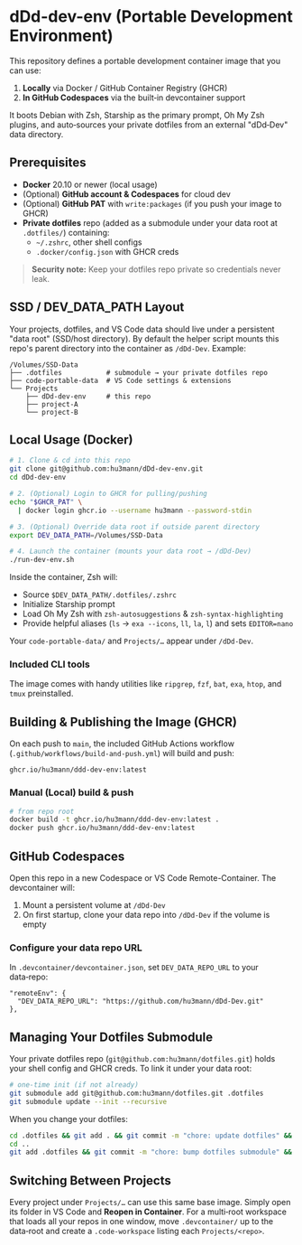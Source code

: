 # dDd-dev-env (Portable Development Environment)

This repository defines a portable development container image that you can use:
1. **Locally** via Docker / GitHub Container Registry (GHCR)
2. **In GitHub Codespaces** via the built‑in devcontainer support

It boots Debian with Zsh, Starship as the primary prompt, Oh My Zsh plugins, and auto‑sources your
private dotfiles from an external "dDd‑Dev" data directory.

## Prerequisites

- **Docker** 20.10 or newer (local usage)
- (Optional) **GitHub account & Codespaces** for cloud dev
- (Optional) **GitHub PAT** with `write:packages` (if you push your image to GHCR)
- **Private dotfiles** repo (added as a submodule under your data root at `.dotfiles/`) containing:
  - `~/.zshrc`, other shell configs
  - `.docker/config.json` with GHCR creds

> **Security note:** Keep your dotfiles repo private so credentials never leak.

## SSD / DEV_DATA_PATH Layout

Your projects, dotfiles, and VS Code data should live under a persistent "data root" (SSD/host directory).
By default the helper script mounts this repo's parent directory into the container as `/dDd-Dev`. Example:

```text
/Volumes/SSD-Data
├── .dotfiles           # submodule → your private dotfiles repo
├── code-portable-data  # VS Code settings & extensions
└── Projects
    ├── dDd-dev-env     # this repo
    ├── project-A
    └── project-B
```

## Local Usage (Docker)

```bash
# 1. Clone & cd into this repo
git clone git@github.com:hu3mann/dDd-dev-env.git
cd dDd-dev-env

# 2. (Optional) Login to GHCR for pulling/pushing
echo "$GHCR_PAT" \
  | docker login ghcr.io --username hu3mann --password-stdin

# 3. (Optional) Override data root if outside parent directory
export DEV_DATA_PATH=/Volumes/SSD-Data

# 4. Launch the container (mounts your data root → /dDd-Dev)
./run-dev-env.sh
```

Inside the container, Zsh will:
- Source `$DEV_DATA_PATH/.dotfiles/.zshrc`
- Initialize Starship prompt
- Load Oh My Zsh with `zsh-autosuggestions` & `zsh-syntax-highlighting`
- Provide helpful aliases (`ls` → `exa --icons`, `ll`, `la`, `l`) and sets `EDITOR=nano`

Your `code-portable-data/` and `Projects/…` appear under `/dDd-Dev`.

### Included CLI tools

The image comes with handy utilities like `ripgrep`, `fzf`, `bat`, `exa`, `htop`, and `tmux` preinstalled.

## Building & Publishing the Image (GHCR)

On each push to `main`, the included GitHub Actions workflow
(`.github/workflows/build-and-push.yml`) will build and push:
```
ghcr.io/hu3mann/ddd-dev-env:latest
```

### Manual (Local) build & push

```bash
# from repo root
docker build -t ghcr.io/hu3mann/ddd-dev-env:latest .
docker push ghcr.io/hu3mann/ddd-dev-env:latest
```

## GitHub Codespaces

Open this repo in a new Codespace or VS Code Remote-Container. The devcontainer will:
1. Mount a persistent volume at `/dDd-Dev`
2. On first startup, clone your data repo into `/dDd-Dev` if the volume is empty

### Configure your data repo URL

In `.devcontainer/devcontainer.json`, set `DEV_DATA_REPO_URL` to your data‑repo:

```jsonc
"remoteEnv": {
  "DEV_DATA_REPO_URL": "https://github.com/hu3mann/dDd-Dev.git"
},
```

## Managing Your Dotfiles Submodule

Your private dotfiles repo (`git@github.com:hu3mann/dotfiles.git`) holds your shell config and GHCR creds.
To link it under your data root:

```bash
# one‑time init (if not already)
git submodule add git@github.com:hu3mann/dotfiles.git .dotfiles
git submodule update --init --recursive
```

When you change your dotfiles:

```bash
cd .dotfiles && git add . && git commit -m "chore: update dotfiles" && git push
cd ..
git add .dotfiles && git commit -m "chore: bump dotfiles submodule" && git push
```

## Switching Between Projects

Every project under `Projects/…` can use this same base image. Simply open its folder in VS Code and
**Reopen in Container**. For a multi‑root workspace that loads all your repos in one window, move
`.devcontainer/` up to the data‑root and create a `.code-workspace` listing each `Projects/<repo>`.
